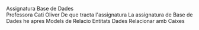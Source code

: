 Assignatura 
Base de Dades  
Professora 
Cati Oliver 
De que tracta l'assignatura
La assignatura de Base de Dades he apres
Models de Relacio 
Entitats 
Dades 
Relacionar amb Caixes 